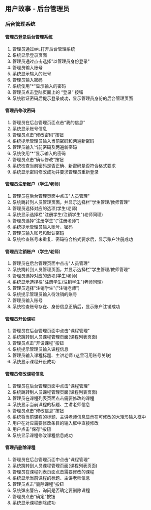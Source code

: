 ## 用户故事 - 后台管理员

### 后台管理系统

#### 管理员登录后台管理系统

1. 管理员通过`URL`打开后台管理系统
2. 系统显示登录页面
3. 管理员通过点击选择"以管理员身份登录"
4. 管理员输入账号
5. 系统显示输入的账号
6. 管理员输入密码
7. 系统使用"*"显示输入的密码
8. 管理员点击登陆页面上的 “登录” 按钮
9. 系统验证密码后提示登录成功，显示管理员身份的后台管理页面

#### 管理员修改密码

1. 管理员在后台管理页面点击“我的信息”
2. 系统显示账号信息
3. 管理员点击“修改密码”按钮
4. 系统提示管理员输入当前密码和两遍新密码
5. 管理员输入当前密码及两遍新密码
6. 系统使用“*”显示输入的密码
7. 管理员点击“确认修改”按钮
8. 系统检查当前密码是否正确、新密码是否符合格式要求
9. 系统显示密码修改成功并要求管理员重新登录

#### 管理员注册账户（学生/老师）

1. 管理员在后台管理页面中点击"人员管理"
2. 系统跳转到人员管理页面，并显示选择栏"学生管理/教师管理"
3. 管理员选择对应的选项(学生/老师)
4. 系统显示选择栏"注册学生/注销学生"(老师同理)
5. 管理员选择"注册学生"("注册老师")
6. 系统提示管理员输入账号、密码
7. 管理员输入账号和默认密码
8. 系统检查账号未重复、密码符合格式要求后，显示账户注册成功

#### 管理员注销账户（学生/老师）

1. 管理员在后台管理页面中点击"人员管理"
2. 系统跳转到人员管理页面，并显示选择栏"学生管理/教师管理"
3. 管理员选择对应的选项(学生/老师)
4. 系统显示选择栏"注册学生/注销学生"(老师同理)
5. 管理员选择"注销学生"("注销老师")
6. 系统提示管理员输入待注销的账号
7. 管理员输入账号
8. 系统检查账号存在、身份信息正确后，显示账户注销成功

#### 管理员开设课程

1. 管理员在后台管理页面中点击"课程管理"
2. 系统跳转到人员课程管理页面(课程列表页面)
3. 管理员点击"开设课程"按钮
4. 系统提示管理员输入课程信息
5. 管理员输入课程标题、主讲老师 (这里可用账号关联)
6. 系统显示课程开设成功

#### 管理员修改课程信息

1. 管理员在后台管理页面中点击"课程管理"
2. 系统跳转到人员课程管理页面(课程列表页面)
3. 管理员在课程列表页面点击需要修改的课程
4. 系统显示当前课程的标题、主讲老师信息
5. 管理员点击"修改信息"按钮
6. 系统将当前课程的标题、主讲老师信息显示在可修改的大矩形输入框中
7. 用户在对应需要修改条目的输入框中直接修改
8. 用户点击"保存"按钮
9. 系统显示课程修改课程信息成功

#### 管理员删除课程

1. 管理员在后台管理页面中点击"课程管理"
2. 系统跳转到人员课程管理页面(课程列表页面)
3. 管理员在课程列表页面点击需要修改的课程
4. 系统显示当前课程的标题、主讲老师信息
5. 管理员点击"删除课程"按钮
6. 系统弹出警告，询问是否确定要删除课程
7. 管理员点击"确定"按钮
8. 系统显示课程删除成功